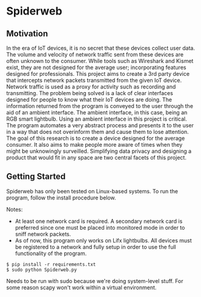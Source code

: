# Spiderweb

## Motivation

In the era of IoT devices, it is no secret that these devices collect user data. The volume and velocity of network traffic sent from these devices are often unknown to the consumer. While tools such as Wireshark and Kismet exist, they are not designed for the average user; incorporating features designed for professionals. This project aims to create a 3rd party device that intercepts network packets transmitted from the given IoT device. Network traffic is used as a proxy for activity such as recording and transmitting. The problem being solved is a lack of clear interfaces designed for people to know what their IoT devices are doing. The information returned from the program is conveyed to the user through the aid of an ambient interface. The ambient interface, in this case, being an RGB smart lightbulb. Using an ambient interface in this project is critical. The program automates a very abstract process and presents it to the user in a way that does not overinform them and cause them to lose attention. The goal of this research is to create a device designed for the average consumer. It also aims to make people more aware of times when they might be unknowingly surveilled. Simplifying data privacy and designing a product that would fit in any space are two central facets of this project.


## Getting Started

Spiderweb has only been tested on Linux-based systems. To run the program, follow the install procedure below.

Notes:
* At least one network card is required. A secondary network card is preferred since one must be placed into monitored mode in order to sniff network packets.
* As of now, this program only works on Lifx lightbulbs. All devices must be registered to a network and fully setup in order to use the full functionality of the program.

```
$ pip install -r requirements.txt
$ sudo python Spiderweb.py
```
Needs to be run with sudo because we're doing system-level stuff. For some reason scapy won't work within a virtual environment.
